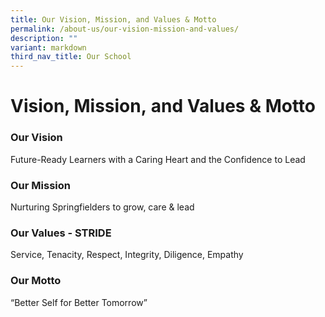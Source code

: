 ```yaml
---
title: Our Vision, Mission, and Values & Motto
permalink: /about-us/our-vision-mission-and-values/
description: ""
variant: markdown
third_nav_title: Our School
---
```

# **Vision, Mission,&nbsp;and Values & Motto**

###   Our Vision

Future-Ready Learners with a Caring Heart and the Confidence to Lead
  

### Our Mission

Nurturing Springfielders to grow, care &amp; lead

### Our Values - STRIDE 

Service, Tenacity, Respect, Integrity, Diligence, Empathy


### Our Motto
“Better Self for Better Tomorrow”